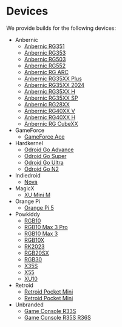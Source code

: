 <!---
icon: material/developer-board
--->

# Devices

We provide builds for the following devices:

* Anbernic
  * [Anbernic RG351](anbernic/rg351pmv)
  * [Anbernic RG353](anbernic/rg353pmvvs)
  * [Anbernic RG503](anbernic/rg503)
  * [Anbernic RG552](anbernic/rg552)
  * [Anbernic RG ARC](anbernic/rgarc)
  * [Anbernic RG35XX Plus](anbernic/rg35xx-plus)
  * [Anbernic RG35XX 2024](anbernic/rg35xx-2024)
  * [Anbernic RG35XX H](anbernic/rg35xx-h)
  * [Anbernic RG35XX SP](anbernic/rg35xx-sp)
  * [Anbernic RG28XX](anbernic/rg28xx)
  * [Anbernic RG40XX V](anbernic/rg40xx-v)
  * [Anbernic RG40XX H](anbernic/rg40xx-h)
  * [Anbernic RG CubeXX](anbernic/rg-cubexx)
* GameForce
  * [GameForce Ace](gameforce/gameforce-ace) 
* Hardkernel
  * [Odroid Go Advance](hardkernel/odroid-go-advance)
  * [Odroid Go Super](hardkernel/odroid-go-super)
  * [Odroid Go Ultra](hardkernel/odroid-go-ultra)
  * [Odroid Go N2](hardkernel/odroid-n2)
* Indiedroid
  * [Nova](indiedroid/nova)
* MagicX 
  * [XU Mini M](magicx/xu-mini-m)
* Orange Pi
  * [Orange Pi 5](orange-pi/orange-pi-5)
* Powkiddy
  * [RGB10](powkiddy/rgb10)
  * [RGB10 Max 3 Pro](powkiddy/rgb10-max-3-pro)
  * [RGB10 Max 3](powkiddy/rgb10-max-3)
  * [RGB10X](powkiddy/rgb10x)
  * [RK2023](powkiddy/rk2023)
  * [RGB20SX](powkiddy/rgb20sx)
  * [RGB30](powkiddy/rgb30)
  * [X35S](powkiddy/x35s)
  * [X55](powkiddy/x55)
  * [XU10](powkiddy/xu10)
* Retroid
  * [Retroid Pocket Mini](retroid/retroid-pocket-mini)
  * [Retroid Pocket Mini](retroid/retroid-pocket-5)
* Unbranded
  * [Game Console R33S](unbranded/game-console-r33s)
  * [Game Console R35S R36S](unbranded/game-console-r35s-r36s)
